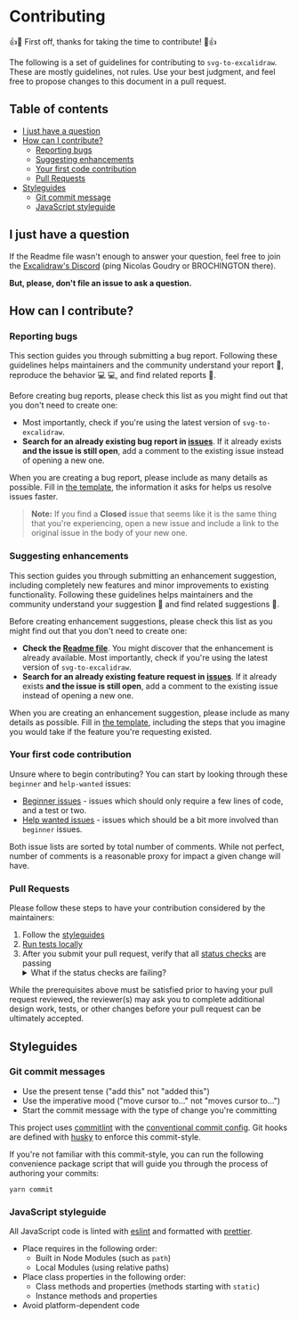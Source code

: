 # Contributing

:+1::tada: First off, thanks for taking the time to contribute! :tada::+1:

The following is a set of guidelines for contributing to `svg-to-excalidraw`. These are mostly guidelines, not rules. Use your best judgment, and feel free to propose changes to this document in a pull request.

## Table of contents

- [I just have a question][question]
- [How can I contribute?][how-can-i-contribute]
  - [Reporting bugs][reporting-bugs]
  - [Suggesting enhancements][suggesting-enhancements]
  - [Your first code contribution][your-first-code-contribution]
  - [Pull Requests][pull-requests]
- [Styleguides][styleguides]
  - [Git commit message][git-commit-message]
  - [JavaScript styleguide][js-styleguide]

## I just have a question

If the Readme file wasn't enough to answer your question, feel free to join the [Excalidraw's Discord][discord] (ping Nicolas Goudry or BROCHINGTON there).

**But, please, don't file an issue to ask a question.**

## How can I contribute?

### Reporting bugs

This section guides you through submitting a bug report. Following these guidelines helps maintainers and the community understand your report :pencil:, reproduce the behavior :computer: :computer:, and find related reports :mag_right:.

Before creating bug reports, please check this list as you might find out that you don't need to create one:

- Most importantly, check if you're using the latest version of `svg-to-excalidraw`.
- **Search for an already existing bug report in [issues][issues]**. If it already exists **and the issue is still open**, add a comment to the existing issue instead of opening a new one.

When you are creating a bug report, please include as many details as possible. Fill in [the template][bug-report-template], the information it asks for helps us resolve issues faster.

> **Note:** If you find a **Closed** issue that seems like it is the same thing that you're experiencing, open a new issue and include a link to the original issue in the body of your new one.

### Suggesting enhancements

This section guides you through submitting an enhancement suggestion, including completely new features and minor improvements to existing functionality. Following these guidelines helps maintainers and the community understand your suggestion :pencil: and find related suggestions :mag_right:.

Before creating enhancement suggestions, please check this list as you might find out that you don't need to create one:

- **Check the [Readme file][readme]**. You might discover that the enhancement is already available. Most importantly, check if you're using the latest version of `svg-to-excalidraw`.
- **Search for an already existing feature request in [issues][issues]**. If it already exists **and the issue is still open**, add a comment to the existing issue instead of opening a new one.

When you are creating an enhancement suggestion, please include as many details as possible. Fill in [the template][feature-request-template], including the steps that you imagine you would take if the feature you're requesting existed.

### Your first code contribution

Unsure where to begin contributing? You can start by looking through these `beginner` and `help-wanted` issues:

- [Beginner issues][beginner] - issues which should only require a few lines of code, and a test or two.
- [Help wanted issues][help-wanted] - issues which should be a bit more involved than `beginner` issues.

Both issue lists are sorted by total number of comments. While not perfect, number of comments is a reasonable proxy for impact a given change will have.

### Pull Requests

Please follow these steps to have your contribution considered by the maintainers:

1. Follow the [styleguides][styleguides]
2. [Run tests locally][readme-tests]
3. After you submit your pull request, verify that all [status checks][status-checks] are passing <details><summary>What if the status checks are failing?</summary>If a status check is failing, and you believe that the failure is unrelated to your change, please leave a comment on the pull request explaining why you believe the failure is unrelated. A maintainer will re-run the status check for you. If we conclude that the failure was a false positive, we will take needed actions to solve the problem.</details>

While the prerequisites above must be satisfied prior to having your pull request reviewed, the reviewer(s) may ask you to complete additional design work, tests, or other changes before your pull request can be ultimately accepted.

## Styleguides

### Git commit messages

- Use the present tense ("add this" not "added this")
- Use the imperative mood ("move cursor to..." not "moves cursor to...")
- Start the commit message with the type of change you're committing

This project uses [commitlint][commitlint] with the [conventional commit config][commitlint-config-conventional]. Git hooks are defined with [husky][husky] to enforce this commit-style.

If you're not familiar with this commit-style, you can run the following convenience package script that will guide you through the process of authoring your commits:

```shell
yarn commit
```

### JavaScript styleguide

All JavaScript code is linted with [eslint][eslint] and formatted with [prettier][eslint].

- Place requires in the following order:
  - Built in Node Modules (such as `path`)
  - Local Modules (using relative paths)
- Place class properties in the following order:
  - Class methods and properties (methods starting with `static`)
  - Instance methods and properties
- Avoid platform-dependent code

[question]: #i-just-have-a-question
[discord]: https://discord.gg/UexuTaE
[how-can-i-contribute]: #how-can-i-contribute
[reporting-bugs]: #reporting-bugs
[suggesting-enhancements]: #suggesting-enhancements
[your-first-code-contribution]: #your-first-code-contribution
[pull-requests]: #pull-requests
[styleguides]: #styleguides
[git-commit-message]: #git-commit-message
[js-styleguide]: #javascript-styleguide
[readme]: https://github.com/excalidraw/svg-to-excalidraw/blob/main/README.md
[readme-tests]: https://github.com/excalidraw/svg-to-excalidraw/blob/main/README.md#game_die-running-tests
[issues]: https://github.com/excalidraw/svg-to-excalidraw/issues?q=is%3Aissue+is%3Aopen
[bug-report-template]: https://github.com/excalidraw/svg-to-excalidraw/blob/main/.github/ISSUE_TEMPLATE/bug_report.md
[feature-request-template]: https://github.com/excalidraw/svg-to-excalidraw/blob/main/.github/ISSUE_TEMPLATE/feature_request.md
[beginner]: https://github.com/excalidraw/svg-to-excalidraw/issues?q=is%3Aopen+is%3Aissue+label%3A%22good+first+issue%22+sort%3Acomments-desc
[help-wanted]: https://github.com/excalidraw/svg-to-excalidraw/issues?q=is%3Aopen+is%3Aissue+label%3A%22help+wanted%22+sort%3Acomments-desc
[status-checks]: https://help.github.com/articles/about-status-checks
[commitlint]: https://commitlint.js.org
[commitlint-config-conventional]: https://github.com/conventional-changelog/commitlint/tree/master/@commitlint/config-conventional
[husky]: https://typicode.github.io/husky
[standard]: https://standardjs.com
[eslint]: https://eslint.org
